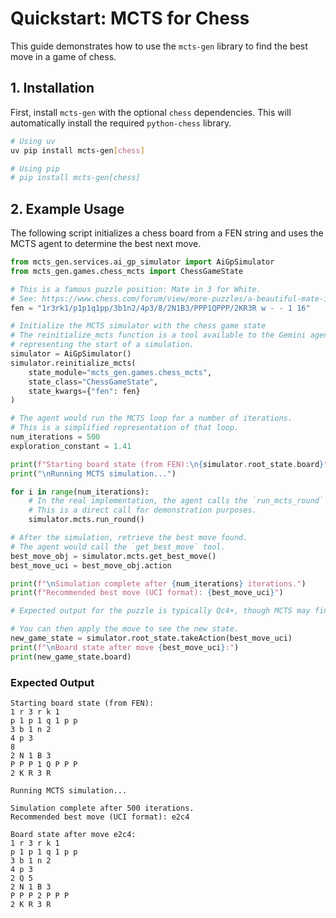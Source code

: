 # Quickstart: MCTS for Chess

This guide demonstrates how to use the `mcts-gen` library to find the best move in a game of chess.

## 1. Installation

First, install `mcts-gen` with the optional `chess` dependencies. This will automatically install the required `python-chess` library.

```bash
# Using uv
uv pip install mcts-gen[chess]

# Using pip
# pip install mcts-gen[chess]
```

## 2. Example Usage

The following script initializes a chess board from a FEN string and uses the MCTS agent to determine the best next move.

```python
from mcts_gen.services.ai_gp_simulator import AiGpSimulator
from mcts_gen.games.chess_mcts import ChessGameState

# This is a famous puzzle position: Mate in 3 for White.
# See: https://www.chess.com/forum/view/more-puzzles/a-beautiful-mate-in-3
fen = "1r3rk1/p1p1q1pp/3b1n2/4p3/8/2N1B3/PPP1QPPP/2KR3R w - - 1 16"

# Initialize the MCTS simulator with the chess game state
# The reinitialize_mcts function is a tool available to the Gemini agent,
# representing the start of a simulation.
simulator = AiGpSimulator()
simulator.reinitialize_mcts(
    state_module="mcts_gen.games.chess_mcts",
    state_class="ChessGameState",
    state_kwargs={"fen": fen}
)

# The agent would run the MCTS loop for a number of iterations.
# This is a simplified representation of that loop.
num_iterations = 500
exploration_constant = 1.41

print(f"Starting board state (from FEN):\n{simulator.root_state.board}")
print("\nRunning MCTS simulation...")

for i in range(num_iterations):
    # In the real implementation, the agent calls the `run_mcts_round` tool.
    # This is a direct call for demonstration purposes.
    simulator.mcts.run_round()

# After the simulation, retrieve the best move found.
# The agent would call the `get_best_move` tool.
best_move_obj = simulator.mcts.get_best_move()
best_move_uci = best_move_obj.action

print(f"\nSimulation complete after {num_iterations} iterations.")
print(f"Recommended best move (UCI format): {best_move_uci}")

# Expected output for the puzzle is typically Qc4+, though MCTS may find other strong moves.

# You can then apply the move to see the new state.
new_game_state = simulator.root_state.takeAction(best_move_uci)
print(f"\nBoard state after move {best_move_uci}:")
print(new_game_state.board)
```

### Expected Output

```
Starting board state (from FEN):
1 r 3 r k 1
p 1 p 1 q 1 p p
3 b 1 n 2
4 p 3
8
2 N 1 B 3
P P P 1 Q P P P
2 K R 3 R

Running MCTS simulation...

Simulation complete after 500 iterations.
Recommended best move (UCI format): e2c4

Board state after move e2c4:
1 r 3 r k 1
p 1 p 1 q 1 p p
3 b 1 n 2
4 p 3
2 Q 5
2 N 1 B 3
P P P 2 P P P
2 K R 3 R
```
